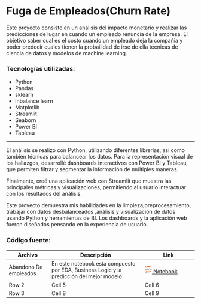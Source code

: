 # Fuga de Empleados(Churn Rate)  

Este proyecto consiste en un análisis del impacto monetario y realizar las predicciones de lugar en cuando un empleado renuncia de la empresa. El objetivo saber cual es el costo cuando un empleado deja la compañia y poder predecir cuales tienen la probailidad de irse de ella técnicas de ciencia de datos y modelos de machine learning.  
### Tecnologías utilizadas:
- Python
- Pandas
- sklearn
- inbalance learn
- Matplotlib
- Streamlit
- Seaborn
- Power BI
- Tableau
________________________________________
El análisis se realizó con Python, utilizando diferentes librerías, asi como también técnicas para balancear los datos.
Para la representación visual de los hallazgos, desarrollé dashboards interactivos con Power BI y Tableau, que permiten filtrar y segmentar la información de múltiples maneras.    

Finalmente, creé una aplicación web con Streamlit que muestra las principales métricas y visualizaciones, permitiendo al usuario interactuar con los resultados del análisis.    

Este proyecto demuestra mis habilidades en la limpieza,preprocesamiento, trabajar con datos desbalanceados ,análisis y visualización de datos usando Python y herramientas de BI. Los dashboards y la aplicación web fueron diseñados pensando en la experiencia de usuario. 

### Código fuente: 
| Archivo | Descripción | Link |
|----------|----------|----------|
| Abandono De empleados  | En este notebook esta compuesto por EDA, Business Logic y la predicción del mejor modelo  | [<img src="https://github.com/luishernand/NETFLIX/blob/main/imagenes/notebook.png" width="15%"> Notebook](https://nbviewer.org/github/luishernand/fuga_empleados/blob/main/Abandono%20de%20empleados.ipynb)|  
| Row 2    | Cell 5   | Cell 6   |
| Row 3    | Cell 8   | Cell 9   |

